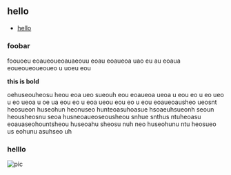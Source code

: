 ## hello

* [hello](./foo.md)


### foobar

foouoeu eoaueoueoauaeouu eoau eoaueoa uao eu au
eoaua eoueoueoueoueo u uoeu  eou

**this is bold**

oehuseouheosu heou eoa ueo sueouh eou eoaueoa ueoa u eou eo u eo ueo u eo ueoa
u oe ua eou eo u eoa ueou eou eo u eou eoaueoausheo ueosnt heosueon huseohun
heonuseo hunteoasuhoasue hsoaeuhsueonh seoun heousheosnu seoa
husneoaueoseousheou snhue snthus ntuheoasu eoauaseohountsheou huseoahu sheosu
nuh neo huseohunu ntu heosueo us eohunu asuhseo uh


### helllo

![pic](https://www.w3schools.com/css/img_forest.jpg)
